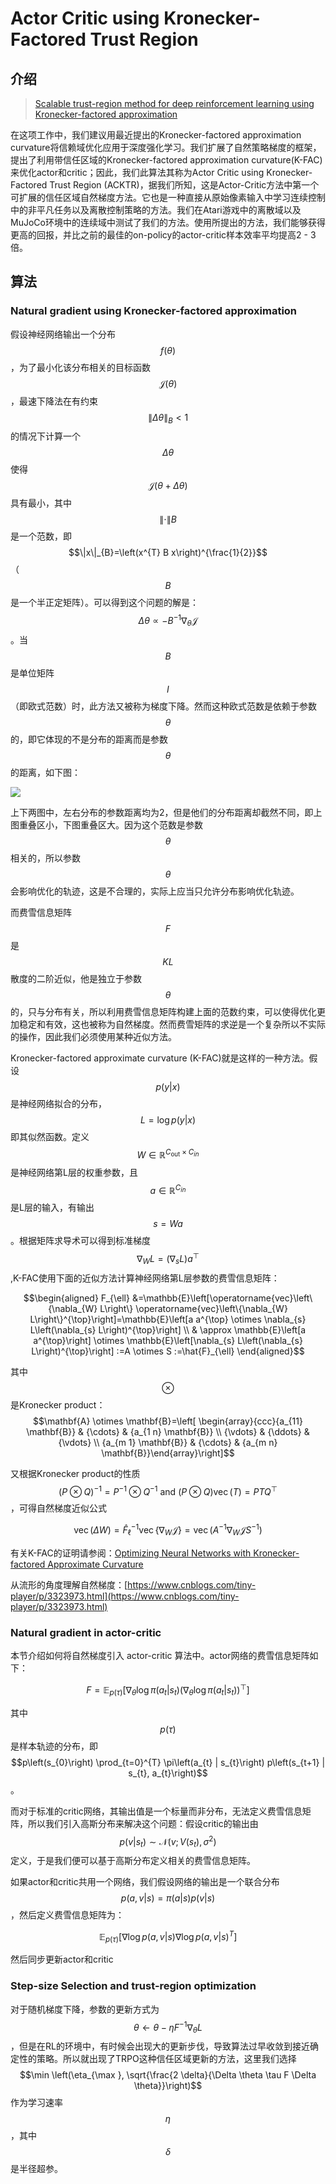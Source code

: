 # Actor Critic using Kronecker-Factored Trust Region

## 介绍

> [Scalable trust-region method for deep reinforcement learning using Kronecker-factored approximation](https://arxiv.org/pdf/1708.05144.pdf)

在这项工作中，我们建议用最近提出的Kronecker-factored approximation curvature将信赖域优化应用于深度强化学习。我们扩展了自然策略梯度的框架，提出了利用带信任区域的Kronecker-factored approximation curvature\(K-FAC\)来优化actor和critic；因此，我们此算法其称为Actor Critic using Kronecker-Factored Trust Region \(ACKTR\)，据我们所知，这是Actor-Critic方法中第一个可扩展的信任区域自然梯度方法。它也是一种直接从原始像素输入中学习连续控制中的非平凡任务以及离散控制策略的方法。我们在Atari游戏中的离散域以及MuJoCo环境中的连续域中测试了我们的方法。使用所提出的方法，我们能够获得更高的回报，并比之前的最佳的on-policy的actor-critic样本效率平均提高2 - 3倍。

## 算法

### Natural gradient using Kronecker-factored approximation

假设神经网络输出一个分布 $$f(\theta)$$ ，为了最小化该分布相关的目标函数 $$\mathcal{J}(\theta)$$ ，最速下降法在有约束 $$\|\Delta \theta\|_{B}<1$$ 的情况下计算一个 $$\Delta \theta$$ 使得 $$\mathcal{J}(\theta+\Delta \theta)$$ 具有最小，其中 $$\|\cdot\| B$$ 是一个范数，即 $$\|x\|_{B}=\left(x^{T} B x\right)^{\frac{1}{2}}$$ （ $$B$$ 是一个半正定矩阵）。可以得到这个问题的解是： $$\Delta \theta \propto-B^{-1} \nabla_{\theta} \mathcal{J}$$ 。当$$B$$ 是单位矩阵 $$I$$ （即欧式范数）时，此方法又被称为梯度下降。然而这种欧式范数是依赖于参数 $$\theta$$ 的，即它体现的不是分布的距离而是参数 $$\theta$$ 的距离，如下图：

![](../../.gitbook/assets/image%20%2841%29.png)

上下两图中，左右分布的参数距离均为2，但是他们的分布距离却截然不同，即上图重叠区小，下图重叠区大。因为这个范数是参数 $$\theta$$ 相关的，所以参数 $$\theta$$ 会影响优化的轨迹，这是不合理的，实际上应当只允许分布影响优化轨迹。

而费雪信息矩阵 $$F$$ 是 $$KL$$ 散度的二阶近似，他是独立于参数 $$\theta$$的，只与分布有关，所以利用费雪信息矩阵构建上面的范数约束，可以使得优化更加稳定和有效，这也被称为自然梯度。然而费雪矩阵的求逆是一个复杂所以不实际的操作，因此我们必须使用某种近似方法。

Kronecker-factored approximate curvature \(K-FAC\)就是这样的一种方法。假设 $$p(y | x)$$ 是神经网络拟合的分布， $$L=\log p(y | x)$$ 即其似然函数。定义 $$W \in \mathbb{R}^{C_{\text {out}} \times C_{i n}}$$ 是神经网络第L层的权重参数，且 $$a \in \mathbb{R}^{C_{i n}}$$ 是L层的输入，有输出 $$s=W a$$ 。根据矩阵求导术可以得到标准梯度 $$\nabla_{W} L=\left(\nabla_{s} L\right) a^{\top}$$ ,K-FAC使用下面的近似方法计算神经网络第L层参数的费雪信息矩阵：

$$\begin{aligned} F_{\ell} &=\mathbb{E}\left[\operatorname{vec}\left\{\nabla_{W} L\right\} \operatorname{vec}\left\{\nabla_{W} L\right\}^{\top}\right]=\mathbb{E}\left[a a^{\top} \otimes \nabla_{s} L\left(\nabla_{s} L\right)^{\top}\right] \\ & \approx \mathbb{E}\left[a a^{\top}\right] \otimes \mathbb{E}\left[\nabla_{s} L\left(\nabla_{s} L\right)^{\top}\right] :=A \otimes S :=\hat{F}_{\ell} \end{aligned}$$ 

其中$$\otimes$$ 是Kronecker product： $$\mathbf{A} \otimes \mathbf{B}=\left[ \begin{array}{ccc}{a_{11} \mathbf{B}} & {\cdots} & {a_{1 n} \mathbf{B}} \\ {\vdots} & {\ddots} & {\vdots} \\ {a_{m 1} \mathbf{B}} & {\cdots} & {a_{m n} \mathbf{B}}\end{array}\right]$$ 

又根据Kronecker product的性质 $$(P \otimes Q)^{-1}=P^{-1} \otimes Q^{-1} \text { and }(P \otimes Q) \operatorname{vec}(T)=P T Q^{\top}$$ ，可得自然梯度近似公式

$$\operatorname{vec}(\Delta W)=\hat{F}_{\ell}^{-1} \operatorname{vec}\left\{\nabla_{W} \mathcal{J}\right\}=\operatorname{vec}\left(A^{-1} \nabla_{W} \mathcal{J} S^{-1}\right)$$ 

有关K-FAC的证明请参阅：[Optimizing Neural Networks with Kronecker-factored Approximate Curvature](https://arxiv.org/pdf/1503.05671.pdf)

从流形的角度理解自然梯度：[https://www.cnblogs.com/tiny-player/p/3323973.html](https://www.cnblogs.com/tiny-player/p/3323973.html)

### Natural gradient in actor-critic

本节介绍如何将自然梯度引入 actor-critic 算法中。actor网络的费雪信息矩阵如下：

$$F=\mathbb{E}_{p(\tau)}\left[\nabla_{\theta} \log \pi\left(a_{t} | s_{t}\right)\left(\nabla_{\theta} \log \pi\left(a_{t} | s_{t}\right)\right)^{\top}\right]$$ 

其中 $$p(\tau)$$是样本轨迹的分布，即 $$p\left(s_{0}\right) \prod_{t=0}^{T} \pi\left(a_{t} | s_{t}\right) p\left(s_{t+1} | s_{t}, a_{t}\right)$$ 。

而对于标准的critic网络，其输出值是一个标量而非分布，无法定义费雪信息矩阵，所以我们引入高斯分布来解决这个问题：假设critic的输出由 $$p(v | s_{t}) \sim \mathcal{N}\left(v ; V\left(s_{t}\right), \sigma^{2}\right)$$ 定义，于是我们便可以基于高斯分布定义相关的费雪信息矩阵。

如果actor和critic共用一个网络，我们假设网络的输出是一个联合分布 $$p(a, v | s)=\pi(a | s) p(v | s)$$ ，然后定义费雪信息矩阵为：

$$\mathbb{E}_{p(\tau)}\left[\nabla \log p(a, v | s) \nabla \log p(a, v | s)^{T}\right]$$ 

然后同步更新actor和critic

### Step-size Selection and trust-region optimization

对于随机梯度下降，参数的更新方式为$$\theta \leftarrow \theta-\eta F^{-1} \nabla_{\theta} L$$ ，但是在RL的环境中，有时候会出现大的更新步伐，导致算法过早收敛到接近确定性的策略。所以就出现了TRPO这种信任区域更新的方法，这里我们选择 $$\min \left(\eta_{\max }, \sqrt{\frac{2 \delta}{\Delta \theta \tau F \Delta \theta}}\right)$$ 作为学习速率 $$\eta $$ ，其中 $$\delta$$ 是半径超参。

